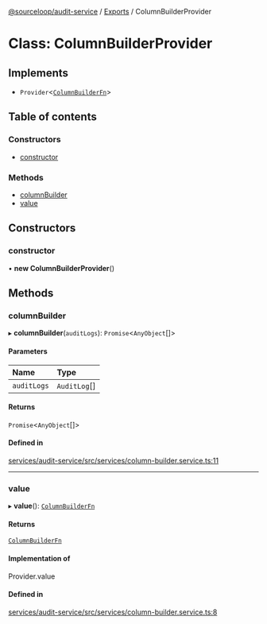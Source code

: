 [@sourceloop/audit-service](../README.md) / [Exports](../modules.md) / ColumnBuilderProvider

# Class: ColumnBuilderProvider

## Implements

- `Provider`<[`ColumnBuilderFn`](../modules.md#columnbuilderfn)\>

## Table of contents

### Constructors

- [constructor](ColumnBuilderProvider.md#constructor)

### Methods

- [columnBuilder](ColumnBuilderProvider.md#columnbuilder)
- [value](ColumnBuilderProvider.md#value)

## Constructors

### constructor

• **new ColumnBuilderProvider**()

## Methods

### columnBuilder

▸ **columnBuilder**(`auditLogs`): `Promise`<`AnyObject`[]\>

#### Parameters

| Name | Type |
| :------ | :------ |
| `auditLogs` | `AuditLog`[] |

#### Returns

`Promise`<`AnyObject`[]\>

#### Defined in

[services/audit-service/src/services/column-builder.service.ts:11](https://github.com/sourcefuse/loopback4-microservice-catalog/blob/93a7f917/services/audit-service/src/services/column-builder.service.ts#L11)

___

### value

▸ **value**(): [`ColumnBuilderFn`](../modules.md#columnbuilderfn)

#### Returns

[`ColumnBuilderFn`](../modules.md#columnbuilderfn)

#### Implementation of

Provider.value

#### Defined in

[services/audit-service/src/services/column-builder.service.ts:8](https://github.com/sourcefuse/loopback4-microservice-catalog/blob/93a7f917/services/audit-service/src/services/column-builder.service.ts#L8)
